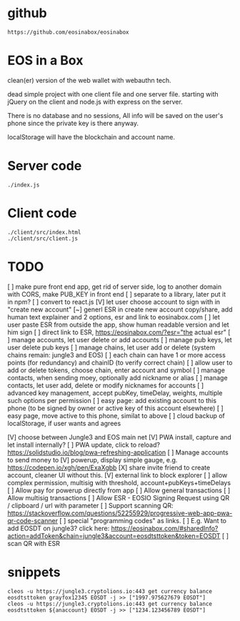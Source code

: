 # github

    https://github.com/eosinabox/eosinabox

# EOS in a Box

clean(er) version of the web wallet with webauthn tech.

dead simple project with one client file and one server file.
starting with jQuery on the client and node.js with express on the server.

There is no database and no sessions, All info will be saved on the user's phone since the private key is there anyway.

localStorage will have the blockchain and account name.

# Server code

    ./index.js

# Client code

    ./client/src/index.html
    ./client/src/client.js

# TODO

 [ ] make pure front end app, get rid of server side, log to another domain with CORS, make PUB_KEY in front end
 [ ] separate to a library, later put it in npm?
 [ ] convert to react.js
 [V] let user choose account to sign with in "create new account"
 [~] generl ESR in create new account copy/share, add human text explainer and 2 options, esr and link to eosinabox.com
 [ ] let user paste ESR from outside the app, show human readable version and let him sign
 [ ] direct link to ESR, https://eosinabox.com/?esr="the actual esr"
 [ ] manage accounts, let user delete or add accounts
 [ ] manage pub keys, let user delete pub keys
 [ ] manage chains, let user add or delete (system chains remain: jungle3 and EOS)
 [ ] each chain can have 1 or more access points (for redundancy) and chainID (to verify correct chain)
 [ ] allow user to add or delete tokens, choose chain, enter account and symbol
 [ ] manage contacts, when sending moey, optionally add nickname or alias
 [ ] manage contacts, let user add, delete or modify nicknames for accounts
 [ ] advanced key management, accept pubKey, timeDelay, weights, multiple such options per permission
 [ ] easy page: add existing account to this phone (to be signed by owner or active key of this account elsewhere)
 [ ] easy page, move active to this phone, similat to above
 [ ] cloud backup of localStorage, if user wants and agrees

 [V] choose between Jungle3 and EOS main net
 [V] PWA install, capture and let install internally?
 [ ] PWA update, click to reload? https://solidstudio.io/blog/pwa-refreshing-application
 [ ] Manage accounts to send money to
 [V] powerup, display simple gauge, e.g. https://codepen.io/xgh/pen/ExaXgbb
 [X] share invite friend to create account, cleaner UI without this.
 [V] external link to block explorer
 [ ] allow complex permission, multisig with threshold, account+pubKeys+timeDelays
 [ ] Allow pay for powerup directly from app
 [ ] Allow general transactions
 [ ] Allow multisig transactions
 [ ] Allow ESR - EOSIO Signing Request using QR / clipboard / url with parameter
 [ ] Support scanning QR: https://stackoverflow.com/questions/52255929/progressive-web-app-pwa-qr-code-scanner
 [ ] special "programming codes" as links.
 [ ] E.g. Want to add EOSDT on jungle3? click here: https://eosinabox.com/#sharedInfo?action=addToken&chain=jungle3&account=eosdtsttoken&token=EOSDT
 [ ] scan QR with ESR

# snippets

    cleos -u https://jungle3.cryptolions.io:443 get currency balance eosdtsttoken grayfox12345 EOSDT -j >> ["1997.975627679 EOSDT"]
    cleos -u https://jungle3.cryptolions.io:443 get currency balance eosdtsttoken ${anaccount} EOSDT -j >> ["1234.123456789 EOSDT"]

